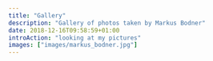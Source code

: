 ```yaml
---
title: "Gallery"
description: "Gallery of photos taken by Markus Bodner"
date: 2018-12-16T09:58:59+01:00
introAction: "looking at my pictures"
images: ["images/markus_bodner.jpg"]
---
```

